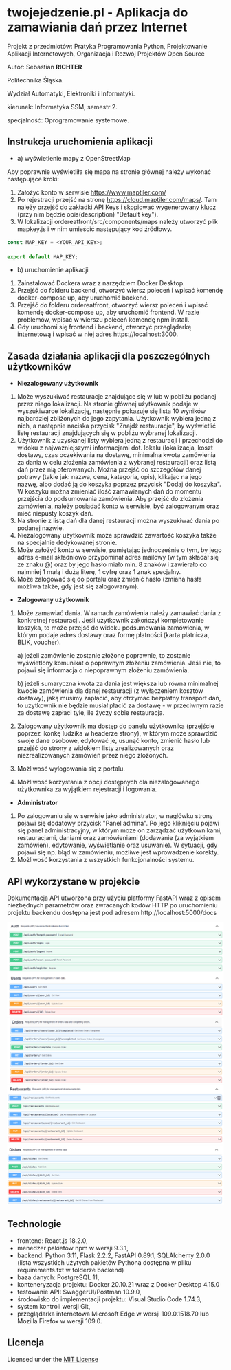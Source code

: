 # twojejedzenie.pl - Aplikacja do zamawiania dań przez Internet

Projekt z przedmiotów: Pratyka Programowania Python, Projektowanie Aplikacji Internetowych, Organizacja i Rozwój Projektów Open Source

Autor: Sebastian **RICHTER**

Politechnika Śląska.

Wydział Automatyki, Elektroniki i Informatyki.

kierunek: Informatyka SSM, semestr 2.

specjalność: Oprogramowanie systemowe.

## Instrukcja uruchomienia aplikacji

- a) wyświetlenie mapy z OpenStreetMap

Aby poprawnie wyświetliła się mapa na stronie głównej należy wykonać następujące kroki:

1. Założyć konto w serwisie https://www.maptiler.com/
2. Po rejestracji przejść na stronę https://cloud.maptiler.com/maps/. Tam należy przejść do zakładki API Keys
   i skopiować wygenerowany klucz (przy nim będzie opis(description) "Default key").
3. W lokalizacji ordereatfront/src/components/maps należy utworzyć plik mapkey.js i w nim umieścić następujący kod źródłowy.

```js
const MAP_KEY = <YOUR_API_KEY>;

export default MAP_KEY;
```

- b) uruchomienie aplikacji

1. Zainstalować Dockera wraz z narzędziem Docker Desktop.
2. Przejść do folderu backend, otworzyć wiersz poleceń i wpisać komendę docker-compose up, aby uruchomić backend.
3. Przejść do folderu ordereatfront, otworzyć wiersz poleceń i wpisać komendę docker-compose up, aby uruchomić frontend. W razie problemów, wpisać w wierszu poleceń
   komendę npm install.
4. Gdy uruchomi się frontend i backend, otworzyć przeglądarkę internetową i wpisać w niej adres https://localhost:3000.

## Zasada działania aplikacji dla poszczególnych użytkowników

- **Niezalogowany użytkownik**

1. Może wyszukiwać restauracje znajdujące się w lub w pobliżu podanej przez niego lokalizacji. Na stronie głównej użytkownik
   podaje w wyszukiwarce lokalizację, następnie pokazuje się lista 10 wyników najbardziej zbliżonych do jego zapytania. Użytkownik wybiera jedną z nich, a następnie
   naciska przycisk "Znajdź restauracje", by wyświetlić listę restauracji znajdujących się w pobliżu wybranej lokalizacji.
2. Użytkownik z uzyskanej listy wybiera jedną z restauracji i przechodzi do widoku z najważniejszymi informacjami dot. lokalu (lokalizacja, koszt dostawy,
   czas oczekiwania na dostawę, minimalna kwota zamówienia za dania w celu złożenia zamówienia z wybranej restauracji) oraz listą dań przez nią
   oferowanych. Można przejść do szczegółów danej potrawy (takie jak: nazwa, cena, kategoria, opis), klikając na jego nazwę, albo dodać ją do koszyka poprzez
   przycisk "Dodaj do koszyka". W koszyku można zmieniać ilość zamawianych dań do momentu przejścia do podsumowania zamówienia. Aby przejść do złożenia zamówienia, należy posiadać konto w serwisie, być zalogowanym oraz mieć niepusty koszyk dań.
3. Na stronie z listą dań dla danej restauracji można wyszukiwać dania po podanej nazwie.
4. Niezalogowany użytkownik może sprawdzić zawartość koszyka także na specjalnie dedykowanej stronie.
5. Może założyć konto w serwisie, pamiętając jednocześnie o tym, by jego adres e-mail składniowo przypominał adres mailowy (w tym składał się ze znaku @) oraz by jego hasło miało min. 8 znaków i zawierało co najmniej 1 małą i dużą literę, 1 cyfrę oraz 1 znak specjalny.
6. Może zalogować się do portalu oraz zmienić hasło (zmiana hasła możliwa także, gdy jest się zalogowanym).

- **Zalogowany użytkownik**

1. Może zamawiać dania. W ramach zamówienia należy zamawiać dania z konkretnej restauracji. Jeśli użytkownik zakończył kompletowanie koszyka, to może przejść
   do widoku podsumowania zamówienia, w którym podaje adres dostawy oraz formę płatności (karta płatnicza, BLIK, voucher).

   a) jeżeli zamówienie zostanie złożone poprawnie, to zostanie wyświetlony komunikat o poprawnym złożeniu zamówienia. Jeśli nie, to pojawi się informacja o niepoprawnym
   złożeniu zamówienia.

   b) jeżeli sumaryczna kwota za dania jest większa lub równa minimalnej kwocie zamówienia dla danej restauracji (z wyłączeniem kosztów dostawy), jaką musimy zapłacić, aby otrzymać bezpłatny transport dań, to użytkownik nie będzie musiał płacić za dostawę - w przeciwnym razie za dostawę zapłaci tyle, ile życzy sobie restauracja.

2. Zalogowany użytkownik ma dostęp do panelu użytkownika (przejście poprzez ikonkę ludzika w headerze strony), w którym może sprawdzić swoje dane osobowe, edytować je, usunąć konto, zmienić hasło lub przejść do strony z widokiem listy zrealizowanych oraz niezrealizowanych zamówień przez niego złożonych.
3. Możliwość wylogowania się z portalu.
4. Możliwość korzystania z opcji dostępnych dla niezalogowanego użytkownika za wyjątkiem rejestracji i logowania.

- **Administrator**

1. Po zalogowaniu się w serwisie jako administrator, w nagłówku strony pojawi się dodatowy przycisk "Panel admina". Po jego kliknięciu pojawi się panel administracyjny,
   w którym może on zarządzać użytkownikami, restauracjami, daniami oraz zamówieniami (dodawanie (za wyjątkiem zamówień), edytowanie, wyświetlanie oraz usuwanie). W sytuacji,
   gdy pojawi się np. błąd w zamówieniu, możliwe jest wprowadzenie korekty.
2. Możliwość korzystania z wszystkich funkcjonalności systemu.

## API wykorzystane w projekcie

Dokumentacja API utworzona przy użyciu platformy FastAPI wraz z opisem niezbędnych parametrów oraz zwracanych kodów HTTP po uruchomieniu projektu backendu dostępna jest
pod adresem http://localhost:5000/docs

![alt text](doc/apicz1.png)
![alt text](doc/apicz2.png)
![alt text](doc/apicz3.png)
![alt text](doc/apicz4.png)

## Technologie

- frontend: React.js 18.2.0,
- menedżer pakietów npm w wersji 9.3.1,
- backend: Python 3.11, Flask 2.2.2, FastAPI 0.89.1, SQLAlchemy 2.0.0
  (lista wszystkich użytych pakietów Pythona dostępna w pliku requirements.txt w folderze backend)
- baza danych: PostgreSQL 11,
- konteneryzacja projektu: Docker 20.10.21 wraz z Docker Desktop 4.15.0
- testowanie API: SwaggerUI/Postman 10.9.0,
- środowisko do implementacji projektu: Visual Studio Code 1.74.3,
- system kontroli wersji Git,
- przeglądarka internetowa Microsoft Edge w wersji 109.0.1518.70 lub Mozilla Firefox w wersji 109.0.

## Licencja

Licensed under the [MIT License](LICENSE)
